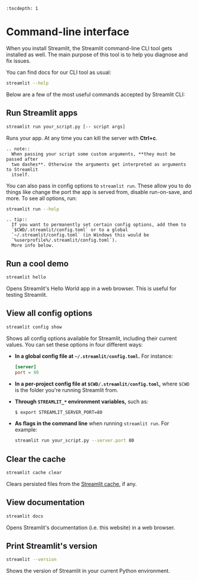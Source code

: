 ```eval_rst
:tocdepth: 1
```

# Command-line interface

When you install Streamlit, the Streamlit command-line CLI tool gets installed
as well. The main purpose of this tool is to help you diagnose and fix issues.

You can find docs for our CLI tool as usual:

```bash
streamlit --help
```

Below are a few of the most useful commands accepted by Streamlit CLI:

## Run Streamlit apps

```bash
streamlit run your_script.py [-- script args]
```

Runs your app. At any time you can kill the server with **Ctrl+c**.

```eval_rst
.. note::
  When passing your script some custom arguments, **they must be passed after
  two dashes**. Otherwise the arguments get interpreted as arguments to Streamlit
  itself.
```

You can also pass in config options to `streamlit run`. These allow you to do
things like change the port the app is served from, disable run-on-save, and
more. To see all options, run:

```bash
streamlit run --help
```

```eval_rst
.. tip::
  If you want to permanently set certain config options, add them to
  `$CWD/.streamlit/config.toml` or to a global
  `~/.streamlit/config.toml` (in Windows this would be
  `%userprofile%/.streamlit/config.toml`).
  More info below.
```

## Run a cool demo

```bash
streamlit hello
```

Opens Streamlit's Hello World app in a web browser. This is useful for
testing Streamlit.

## View all config options

```bash
streamlit config show
```

Shows all config options available for Streamlit, including their current
values. You can set these options in four different ways:

- **In a global config file at `~/.streamlit/config.toml`.** For instance:

  ```toml
  [server]
  port = 80
  ```

- **In a per-project config file at `$CWD/.streamlit/config.toml`,** where
  `$CWD` is the folder you're running Streamlit from.

- **Through `STREAMLIT_*` environment variables,** such as:

  ```bash
  $ export STREAMLIT_SERVER_PORT=80
  ```

- **As flags in the command line** when running `streamlit run`. For example:

  ```bash
  streamlit run your_script.py --server.port 80
  ```

## Clear the cache

```bash
streamlit cache clear
```

Clears persisted files from the [Streamlit
cache](api.html#optimize-performance), if any.

## View documentation

```bash
streamlit docs
```

Opens Streamlit's documentation (i.e. this website) in a web browser.

## Print Streamlit's version

```bash
streamlit --version
```

Shows the version of Streamlit in your current Python environment.
